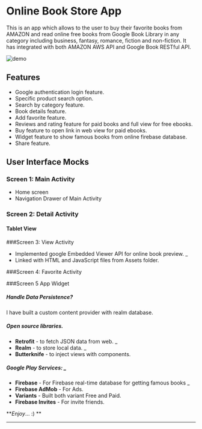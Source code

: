 # Online Book Store App
This is an app which allows to the user to buy their favorite books from AMAZON and read online free books from Google Book Library in any category including business, fantasy, romance, fiction and non-fiction. It has integrated with both AMAZON AWS API and Google Book RESTful API.  

![demo](screenshots/demo.gif)

## Features 
* Google authentication login feature. 
* Specific product search option. 
* Search by category feature. 
* Book details feature. 
* Add favorite feature. 
* Reviews and rating feature for paid books and full view for free ebooks.
* Buy feature to open link in web view for paid ebooks. 
* Widget feature to show famous books from online firebase database. 
* Share feature.

## User Interface Mocks 
### Screen 1: Main Activity 
* Home screen 
* Navigation Drawer of Main Activity 

### Screen 2: Detail Activity 

#### Tablet View

###Screen 3: View Activity 
* Implemented google Embedded Viewer API for online book preview. _
* Linked with HTML and JavaScript files from Assets folder.
     

###Screen 4: Favorite Activity 

###Screen 5 App Widget 

##### Handle Data Persistence? 
I have built a custom content provider with realm database. 

##### Open source libraries. 
* **Retrofit** - to fetch JSON data from web. _
* **Realm** - to store local data. _
* **Butterknife** - to inject views with components.

##### Google Play Services: _
* **Firebase** - For Firebase real-time database for getting famous books _
* **Firebase AdMob** - For Ads.
* **Variants** - Built both variant Free and Paid.
* **Firebase Invites** - For invite friends.


**_Enjoy_… :) **
*****
